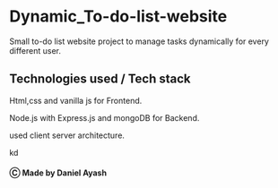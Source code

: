# Dynamic_To-do-list-website
Small to-do list website project to manage tasks dynamically for every different user.
## Technologies used / Tech stack

Html,css and vanilla js for Frontend.

Node.js with Express.js and mongoDB for Backend.

used client server architecture.

kd

####  Ⓒ Made by Daniel Ayash
